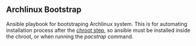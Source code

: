 Archlinux Bootstrap
---

Ansible playbook for bootstraping Archlinux system. This is for automating installation process after the [chroot step](https://wiki.archlinux.org/title/Installation_guide#Chroot), so ansible must be installed inside the chroot, or when running the _pacstrap_ command.
